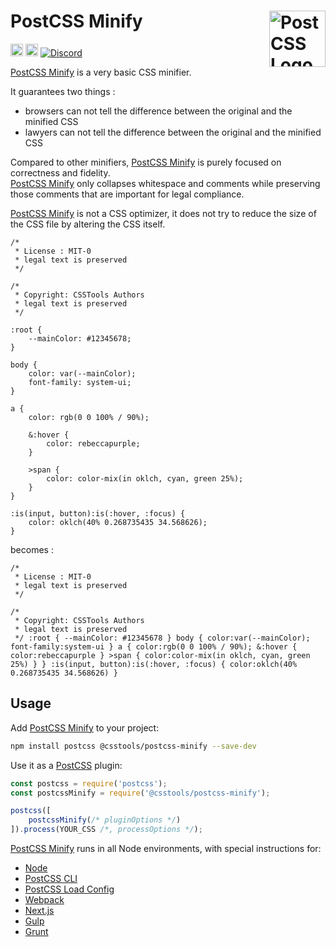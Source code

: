 # PostCSS Minify [<img src="https://postcss.github.io/postcss/logo.svg" alt="PostCSS Logo" width="90" height="90" align="right">][PostCSS]

[<img alt="npm version" src="https://img.shields.io/npm/v/@csstools/postcss-minify.svg" height="20">][npm-url] [<img alt="Build Status" src="https://github.com/csstools/postcss-plugins/workflows/test/badge.svg" height="20">][cli-url] [<img alt="Discord" src="https://shields.io/badge/Discord-5865F2?logo=discord&logoColor=white">][discord]

[PostCSS Minify] is a very basic CSS minifier.

It guarantees two things :
- browsers can not tell the difference between the original and the minified CSS
- lawyers can not tell the difference between the original and the minified CSS

Compared to other minifiers, [PostCSS Minify] is purely focused on correctness and fidelity.  
[PostCSS Minify] only collapses whitespace and comments while preserving those comments that are important for legal compliance.

[PostCSS Minify] is not a CSS optimizer, it does not try to reduce the size of the CSS file by altering the CSS itself.

```pcss
/*
 * License : MIT-0
 * legal text is preserved
 */

/*
 * Copyright: CSSTools Authors
 * legal text is preserved
 */

:root {
	--mainColor: #12345678;
}

body {
	color: var(--mainColor);
	font-family: system-ui;
}

a {
	color: rgb(0 0 100% / 90%);

	&:hover {
		color: rebeccapurple;
	}

	>span {
		color: color-mix(in oklch, cyan, green 25%);
	}
}

:is(input, button):is(:hover, :focus) {
	color: oklch(40% 0.268735435 34.568626);
}
```

becomes :

```pcss
/*
 * License : MIT-0
 * legal text is preserved
 */

/*
 * Copyright: CSSTools Authors
 * legal text is preserved
 */ :root { --mainColor: #12345678 } body { color:var(--mainColor); font-family:system-ui } a { color:rgb(0 0 100% / 90%); &:hover { color:rebeccapurple } >span { color:color-mix(in oklch, cyan, green 25%) } } :is(input, button):is(:hover, :focus) { color:oklch(40% 0.268735435 34.568626) }
```

## Usage

Add [PostCSS Minify] to your project:

```bash
npm install postcss @csstools/postcss-minify --save-dev
```

Use it as a [PostCSS] plugin:

```js
const postcss = require('postcss');
const postcssMinify = require('@csstools/postcss-minify');

postcss([
	postcssMinify(/* pluginOptions */)
]).process(YOUR_CSS /*, processOptions */);
```

[PostCSS Minify] runs in all Node environments, with special
instructions for:

- [Node](INSTALL.md#node)
- [PostCSS CLI](INSTALL.md#postcss-cli)
- [PostCSS Load Config](INSTALL.md#postcss-load-config)
- [Webpack](INSTALL.md#webpack)
- [Next.js](INSTALL.md#nextjs)
- [Gulp](INSTALL.md#gulp)
- [Grunt](INSTALL.md#grunt)

[cli-url]: https://github.com/csstools/postcss-plugins/actions/workflows/test.yml?query=workflow/test

[discord]: https://discord.gg/bUadyRwkJS
[npm-url]: https://www.npmjs.com/package/@csstools/postcss-minify

[PostCSS]: https://github.com/postcss/postcss
[PostCSS Minify]: https://github.com/csstools/postcss-plugins/tree/main/plugins/postcss-minify
